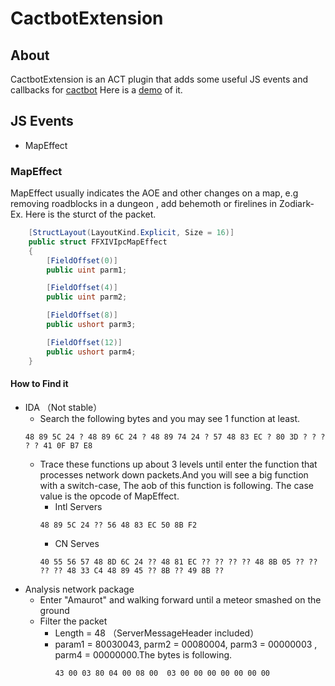 # CactbotExtension
## About
CactbotExtension is an ACT plugin that adds some useful JS events and callbacks for [cactbot](https://github.com/quisquous/cactbot)
Here is a [demo](https://github.com/Loskh/EchoOverlay/blob/master/Zodiark/zodiark.ts) of it.
## JS Events
* MapEffect
### MapEffect
MapEffect usually indicates the AOE and other changes on a map, e.g removing roadblocks in a dungeon , add behemoth or firelines in Zodiark-Ex.
Here is the sturct of the packet.
```C#
    [StructLayout(LayoutKind.Explicit, Size = 16)]
    public struct FFXIVIpcMapEffect
    {
        [FieldOffset(0)]
        public uint parm1;

        [FieldOffset(4)]
        public uint parm2;

        [FieldOffset(8)]
        public ushort parm3;

        [FieldOffset(12)]
        public ushort parm4;
    }
```
#### How to Find it
* IDA （Not stable）
  - Search the following bytes and you may see 1 function at least.
  ```
  48 89 5C 24 ? 48 89 6C 24 ? 48 89 74 24 ? 57 48 83 EC ? 80 3D ? ? ? ? ? 41 0F B7 E8
  ```
  - Trace these functions up about 3 levels until enter the function that processes network down packets.And you will see a big function with a switch-case, The aob of this function is following. The case value is the opcode of MapEffect.
    - Intl Servers
    ```
    48 89 5C 24 ?? 56 48 83 EC 50 8B F2
    ```
    - CN Serves
    ```
    40 55 56 57 48 8D 6C 24 ?? 48 81 EC ?? ?? ?? ?? 48 8B 05 ?? ?? ?? ?? 48 33 C4 48 89 45 ?? 8B ?? 49 8B ??
    ```
* Analysis network package
  - Enter "Amaurot" and walking forward until a meteor smashed on the ground
  - Filter the packet
    - Length = 48 （ServerMessageHeader included）
    - param1 = 80030043, parm2 = 00080004, parm3 = 00000003 , parm4 = 00000000.The bytes is following.
      ```
      43 00 03 80 04 00 08 00  03 00 00 00 00 00 00 00
      ```

